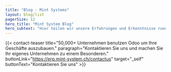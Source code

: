 ```yaml
---
title: "Blog - Mint Systems"
layout: blog/list
pagerSize: 12
hero_title: "Mint System Blog"
hero_subtext: "Hier teilen wir unsere Erfahrungen und Erkenntnisse rund um unsere Arbeit."
---
```


{{< contact-teaser 
    title="50,000+ Unternehmen benutzen Odoo um Ihre Geschäfte auszubauen." 
    paragraph="Kontaktieren Sie uns und machen Sie Ihr eigenes Unternehmen zu einem Besonderen." 
    buttonLink="https://erp.mint-system.ch/contactus" 
    target="_self"
    buttonText="Kontaktieren Sie uns" >}}
